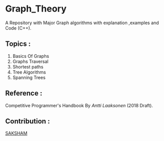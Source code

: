 # Graph_Theory
A Repository with Major Graph algorithms with explanation ,examples and Code (C++).
## Topics :
1. Basics Of Graphs
2. Graphs Traversal
3. Shortest paths
4. Tree Algorithms
5. Spanning Trees
## Reference :
Competitive Programmer's Handbook By _Antti Laaksonen_ (2018 Draft).
## Contribution :
[SAKSHAM](https://github.com/SAKSHAM-SAAM)
